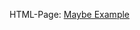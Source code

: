 HTML-Page: [Maybe Example](https://mattwolf-corporation.github.io/ip6_lambda-calculus-in-js/src/maybe/maybeExample/maybeExample.html)
